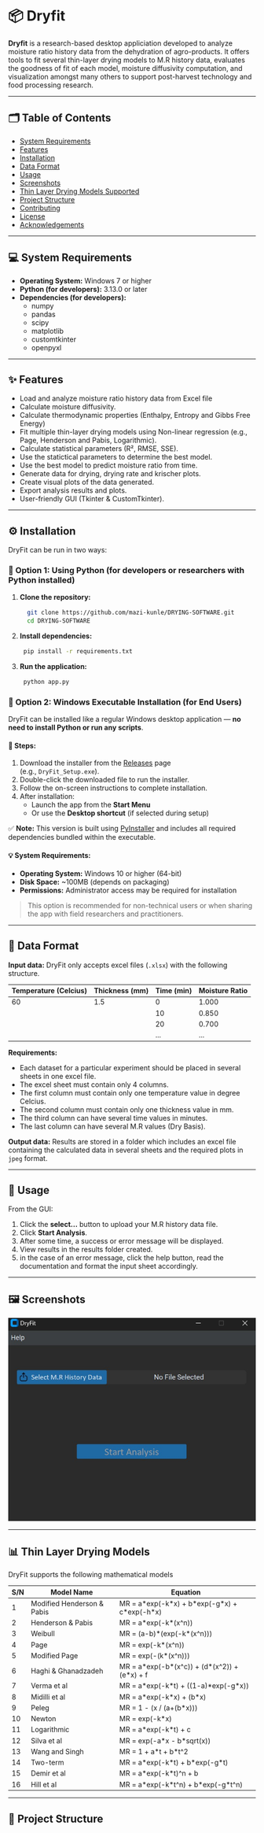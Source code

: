 # 📦 Dryfit

**Dryfit** is a research-based desktop appliciation developed to analyze moisture ratio history data from the dehydration of agro-products. It offers tools to fit several thin-layer drying models to M.R history data, evaluates the goodness of fit of each model, moisture diffusivity computation, and visualization amongst many others to support post-harvest technology and food processing research.

---

## 🗂 Table of Contents

- [System Requirements](#system-requirements)  
- [Features](#features)
- [Installation](#installation)
- [Data Format](#usage)
- [Usage](#usage)  
- [Screenshots](#screenshots)  
- [Thin Layer Drying Models Supported](#thin-layer-drying-models-supported)
- [Project Structure](#project-structure)  
- [Contributing](#contributing)  
- [License](#license)  
- [Acknowledgements](#acknowledgements)

---
## 💻 System Requirements
- **Operating System:** Windows 7 or higher  
- **Python (for developers):** 3.13.0 or later  
- **Dependencies (for developers):**
  - numpy  
  - pandas  
  - scipy  
  - matplotlib  
  - customtkinter  
  - openpyxl
---

## ✨ Features

- Load and analyze moisture ratio history data from Excel file
- Calculate moisture diffusivity.
- Calculate thermodynamic properties (Enthalpy, Entropy and Gibbs Free Energy) 
- Fit multiple thin-layer drying models using Non-linear regression (e.g., Page, Henderson and Pabis, Logarithmic).    
- Calculate statistical parameters (R², RMSE, SSE).
- Use the statictical parameters to determine the best model.
- Use the best model to predict moisture ratio from time.
- Generate data for drying, drying rate and krischer plots.
- Create visual plots of the data generated.
- Export analysis results and plots.  
- User-friendly GUI (Tkinter & CustomTkinter).

---

## ⚙️ Installation

DryFit can be run in two ways:
### 🔹 Option 1: Using Python (for developers or researchers with Python installed)
1. **Clone the repository:**
   ```bash
     git clone https://github.com/mazi-kunle/DRYING-SOFTWARE.git
     cd DRYING-SOFTWARE
   ```
2. **Install dependencies:**
   ```bash
    pip install -r requirements.txt
   ```
4. **Run the application:**
   ```bash
    python app.py
   ```
### 🔹 Option 2: Windows Executable Installation (for End Users)

DryFit can be installed like a regular Windows desktop application — **no need to install Python or run any scripts**.

#### 🧾 Steps:

1. Download the installer from the [Releases](https://github.com/yourusername/dryfit/releases) page  
   (e.g., `DryFit_Setup.exe`).
2. Double-click the downloaded file to run the installer.
3. Follow the on-screen instructions to complete installation.
4. After installation:
   - Launch the app from the **Start Menu**
   - Or use the **Desktop shortcut** (if selected during setup)

✅ **Note:** This version is built using [PyInstaller](https://www.pyinstaller.org/) and includes all required dependencies bundled within the executable.

#### 💡 System Requirements:

- **Operating System:** Windows 10 or higher (64-bit)
- **Disk Space:** ~100MB (depends on packaging)
- **Permissions:** Administrator access may be required for installation

> This option is recommended for non-technical users or when sharing the app with field researchers and practitioners.

---
## 📂 Data Format

**Input data:** DryFit only accepts excel files (`.xlsx`) with the following structure.
  
| Temperature (Celcius)| Thickness (mm)| Time (min) | Moisture Ratio |
|----------------------|---------------|------------|----------------|
| 60                   | 1.5           | 0          | 1.000          |
|                      |               | 10         | 0.850          |
|                      |               | 20         | 0.700          |
|                      |               | ...        | ...            |

**Requirements:**
  - Each dataset for a particular experiment should be placed in several sheets in one excel file.
  - The excel sheet must contain only 4 columns.
  - The first column must contain only one temperature value in degree Celcius.
  - The second column must contain only one thickness value in mm.
  - The third column can have several time values in minutes.
  - The last column can have several M.R values (Dry Basis).

**Output data:** Results are stored in a folder which includes an excel file containing the calculated data in several sheets and the required plots in `jpeg` format.

---

## 🚀 Usage

From the GUI:
1. Click the **select...** button to upload your M.R history data file.  
2. Click **Start Analysis**.
3. After some time, a success or error message will be displayed. 
4. View results in the results folder created.  
5. in the case of an error message, click the help button, read the documentation and format the input sheet accordingly.

---

## 🖼 Screenshots
![DryFit Homepage](./Dryfit_home.jpg)

---

## 📊 Thin Layer Drying Models
DryFit supports the following mathematical models
 
| S/N | Model Name                 | Equation                                             |
|-----|----------------------------|------------------------------------------------------|
| 1   | Modified Henderson & Pabis | MR = a\*exp(-k\*x) + b\*exp(-g\*x) + c\*exp(-h\*x)   |
| 2   | Henderson & Pabis          | MR = a\*exp(-k\*(x^n))                               |
| 3   | Weibull                    | MR = (a-b)\*(exp(-k\*(x^n)))                         |
| 4   | Page                       | MR = exp(-k\*(x^n))                                  |
| 5   | Modified Page              | MR = exp(-(k\*(x^n)))                                |  
| 6   | Haghi & Ghanadzadeh        | MR = a\*exp(-b\*(x^c)) + (d\*(x^2)) + (e\*x) + f     |
| 7   | Verma et al                | MR = a\*exp(-k\*t) + ((1-a)\*exp(-g\*x))             |
| 8   | Midilli et al              | MR = a\*exp(-k\*x) + (b\*x)                          |
| 9   | Peleg                      | MR = 1 - (x / (a+(b\*x)))                            |
| 10  | Newton                     | MR = exp(-k\*x)                                      |
| 11  | Logarithmic                | MR = a\*exp(-k\*t) + c                               |
| 12  | Silva et al                | MR = exp(-a\*x - b\*sqrt(x))                         |
| 13  | Wang and Singh             | MR = 1 + a\*t + b\*t^2                               |
| 14  | Two-term                   | MR = a\*exp(-k\*t) + b\*exp(-g\*t)                   |
| 15  | Demir et al                | MR = a\*exp(-k\*t)^n + b                             |
| 16  | Hill et al                 | MR = a\*exp(-k\*t^n) + b\*exp(-g\*t^n)               |

---

## 🧾 Project Structure

